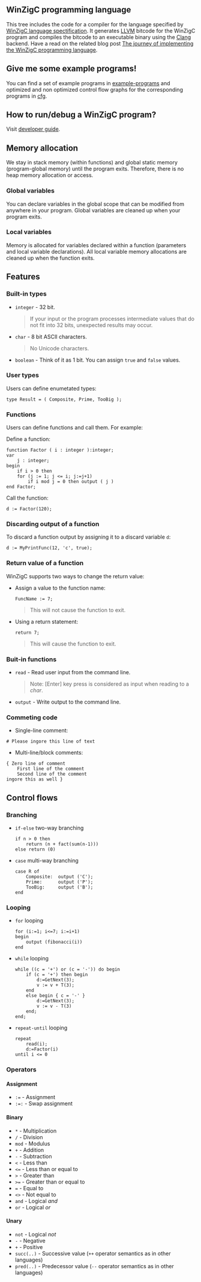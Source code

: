 ## WinZigC programming language

This tree includes the code for a compiler for the language specified by [WinZigC language spectification](/SPECIFICATION.md).
It generates [LLVM](https://llvm.org/) bitcode for the WinZigC program and compiles the bitcode to an executable binary using the [Clang](https://clang.llvm.org/) backend. Have a read on the related blog post [The journey of implementing the WinZigC programming language](https://developerdiary.me/the-journey-of-implementing-the-winzigc-programming-language/).

## Give me some example programs!

You can find a set of example programs in [example-programs](/example-programs) and optimized and non optimized control flow graphs for the corresponding programs in [cfg](/cfg).

## How to run/debug a WinZigC program?

Visit [developer guide](DEVELOPER.md).

## Memory allocation

We stay in stack memory (within functions) and global static memory (program-global memory) until the program exits. Therefore, there is no heap memory allocation or access.

### Global variables

You can declare variables in the global scope that can be modified from anywhere in your program.
Global variables are cleaned up when your program exits.

### Local variables

Memory is allocated for variables declared within a function (parameters and local variable declarations).
All local variable memory allocations are cleaned up when the function exits.

## Features

### Built-in types

- `integer` - 32 bit.

  > If your input or the program processes intermediate values that do not fit into 32 bits, unexpected results may occur.

- `char` - 8 bit ASCII characters.
  > No Unicode characters.
- `boolean` - Think of it as 1 bit. You can assign `true` and `false` values.

### User types

Users can define enumetated types:

```
type Result = ( Composite, Prime, TooBig );
```

### Functions

Users can define functions and call them. For example:

Define a function:

```
function Factor ( i : integer ):integer;
var
    j : integer;
begin
    if i > 0 then
	for (j := 1; j <= i; j:=j+1)
	    if i mod j = 0 then output ( j )
end Factor;
```

Call the function:

```
d := Factor(120);
```

### Discarding output of a function

To discard a function output by assigning it to a discard variable `d`:

```
d := MyPrintFunc(12, 'c', true);
```

### Return value of a function

WinZigC supports two ways to change the return value:

- Assign a value to the function name:
  ```
  FuncName := 7;
  ```
  > This will not cause the function to exit.
- Using a return statement:
  ```
  return 7;
  ```
  > This will cause the function to exit.

### Buit-in functions

- `read` - Read user input from the command line. 
  > Note: [Enter] key press is considered as input when reading to a _char_.

- `output` - Write output to the command line.

### Commeting code

- Single-line comment:

```
# Please ingore this line of text
```

- Multi-line/block comments:

```
{ Zero line of comment
    First line of the comment
    Second line of the comment
ingore this as well }
```

## Control flows

### Branching

- `if-else` two-way branching
  ```
  if n > 0 then
      return (n + fact(sum(n-1)))
  else return (0)
  ```
- `case` multi-way branching
  ```
  case R of
      Composite:  output ('C');
      Prime:      output ('P');
      TooBig:     output ('B');
  end
  ```

### Looping

- `for` looping
  ```
  for (i:=1; i<=7; i:=i+1)
  begin
      output (fibonacci(i))
  end
  ```
- `while` looping
  ```
  while ((c = '+') or (c = '-')) do begin
      if (c = '+') then begin
          d:=GetNext(3);
          v := v + T(3);
      end
      else begin { c = '-' }
          d:=GetNext(3);
          v := v - T(3)
      end;
  end;
  ```
- `repeat-until` looping
  ```
  repeat
      read(i);
      d:=Factor(i)
  until i <= 0
  ```

### Operators

#### Assignment

- `:=` - Assignment
- `:=:` - Swap assignment

#### Binary

- `*` - Multiplication
- `/` - Division
- `mod` - Modulus
- `+` - Addition
- `-` - Subtraction
- `<` - Less than
- `<=` - Less than or equal to
- `>` - Greater than
- `>=` - Greater than or equal to
- `=` - Equal to
- `<>` - Not equal to
- `and` - Logical _and_
- `or` - Logical _or_

#### Unary

- `not` - Logical _not_
- `-` - Negative
- `+` - Positive
- `succ(..)` - Successive value (`++` operator semantics as in other languages)
- `pred(..)` - Predecessor value (`--` operator semantics as in other languages)
